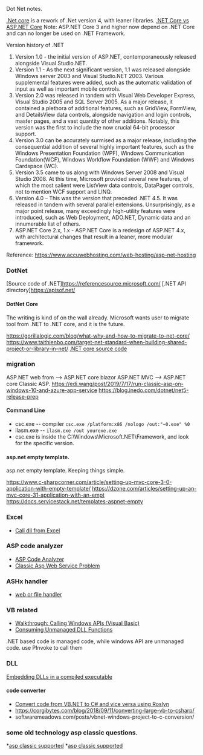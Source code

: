 Dot Net notes.

[.Net core](https://dotnet.microsoft.com/learn/dotnet/what-is-dotnet)  is a rework of .Net version 4, with leaner libraries.
[.NET Core vs ASP.NET Core](https://stackoverflow.com/questions/44136118/net-core-vs-asp-net-core)   Note: ASP.NET Core 3 and higher now depend on .NET Core and can no longer be used on .NET Framework. 


Version history of .NET
1. Version 1.0 - the initial version of ASP.NET, contemporaneously released alongside Visual Studio.NET.
2. Version 1.1 - As the next significant version, 1.1 was released alongside Windows server 2003 and Visual Studio.NET 2003. Various supplemental features were added, such as the automatic validation of input as well as important mobile controls.
3. Version 2.0 was released in tandem with Visual Web Developer Express, Visual Studio 2005 and SQL Server 2005. As a major release, it contained a plethora of additional features, such as GridView, FormView, and DetailsView data controls, alongside navigation and login controls, master pages, and a vast quantity of other additions. Notably, this version was the first to include the now crucial 64-bit processor support.
4. Version 3.0 can be accurately surmised as a major release, including the consequential addition of several highly important features, such as the Windows Presentation Foundation (WPF), Windows Communication Foundation(WCF), Windows Workflow Foundation (WWF) and Windows Cardspace (WC).
5. Version 3.5 came to us along with Windows Server 2008 and Visual Studio 2008. At this time, Microsoft provided several new features, of which the most salient were ListView data controls, DataPager controls, not to mention WCF support and LINQ.
6. Version 4.0 – This was the version that preceded .NET 4.5. It was released in tandem with several parallel extensions. Unsurprisingly, as a major point release, many exceedingly high-utility features were introduced, such as Web Deployment, ADO.NET, Dynamic data and an innumerable list of others.
7. ASP.NET Core 2.x, 1.x - ASP.NET Core is a redesign of ASP.NET 4.x, with architectural changes that result in a leaner, more modular framework.

Reference:
https://www.accuwebhosting.com/web-hosting/asp-net-hosting

### DotNet
[Source code of .NET]https://referencesource.microsoft.com/ 
[.NET API directory]https://apisof.net/

#### DotNet Core
The writing is kind of on the wall already.  Microsoft wants user to migrate tool from .NET to .NET core, and it is the future. 

https://gorillalogic.com/blog/what-why-and-how-to-migrate-to-net-core/
https://www.taithienbo.com/target-net-standard-when-building-shared-project-or-library-in-net/
[.NET core source code](https://source.dot.net/)

### migration
ASP.NET web from --> ASP.NET core blazor
ASP.NET MVC --> ASP.NET core
Classic ASP. https://edi.wang/post/2019/7/17/run-classic-asp-on-windows-10-and-azure-app-service
https://blog.inedo.com/dotnet/net5-release-prep


#### Command Line
* csc.exe -- compiler ```csc.exe /platform:x86 /nologo /out:"~0.exe" %0```
* ilasm.exe -- ```ilasm.exe /out yourexe.exe```
* csc.exe is inside the C:\Windows\Microsoft.NET\Framework, and look for the specific version.

#### asp.net empty template.
asp.net empty template. Keeping things simple.

https://www.c-sharpcorner.com/article/setting-up-mvc-core-3-0-application-with-empty-template/
https://dzone.com/articles/setting-up-an-mvc-core-31-application-with-an-empt
https://docs.servicestack.net/templates-aspnet-empty

### Excel 
* [Call dll from Excel](https://docs.microsoft.com/en-us/office/client-developer/excel/how-to-access-dlls-in-excel)


### ASP code analyzer
* [ASP Code Analyzer](https://www.codeproject.com/Articles/11010/ASP-Code-Analyzer)
* [Classic Asp Web Service Problem](https://stackoverflow.com/questions/618621/classic-asp-web-service-problem?rq=1)

### ASHx handler
* [web or file handler](https://www.c-sharpcorner.com/uploadfile/prathore/what-is-an-ashx-file-handler-or-web-handler/)

### VB related
* [Walkthrough: Calling Windows APIs (Visual Basic)](https://docs.microsoft.com/en-us/dotnet/visual-basic/programming-guide/com-interop/walkthrough-calling-windows-apis)
* [Consuming Unmanaged DLL Functions](https://docs.microsoft.com/en-us/dotnet/framework/interop/consuming-unmanaged-dll-functions)

.NET based code is managed code, while windows API are unmanaged code. use PInvoke to call them

### DLL
[Embedding DLLs in a compiled executable](https://stackoverflow.com/questions/189549/embedding-dlls-in-a-compiled-executable?rq=1)

#### code converter
* [Convert code from VB.NET to C# and vice versa using Roslyn](https://github.com/icsharpcode/CodeConverter)
* https://corgibytes.com/blog/2018/09/11/converting-large-vb-to-csharp/
* softwaremeadows.com/posts/vbnet-windows-project-to-c-conversion/



### some old technology asp classic questions.
*[asp classic supported](https://social.msdn.microsoft.com/Forums/en-US/554a3819-8a43-42be-ab33-a0666af546ee/continue-supporting-classic-asp-indefinitely?forum=iisfeaturefeedback)
*[asp classic supported](https://social.msdn.microsoft.com/Forums/en-US/4004a608-e7be-4795-b738-e79114c73da8/asp-classic-support?forum=aspmigration)
